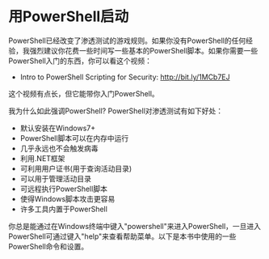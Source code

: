 # 用PowerShell启动

PowerShell已经改变了渗透测试的游戏规则。如果你没有PowerShell的任何经验，我强烈建议你花费一些时间写一些基本的PowerShell脚本。如果你需要一些PowerShell入门的东西，你可以看这个视频：

- Intro to PowerShell Scripting for Security: http://bit.ly/1MCb7EJ

这个视频有点长，但它能带你入门PowerShell。

我为什么如此强调PowerShell? PowerShell对渗透测试有如下好处：

- 默认安装在Windows7+
- PowerShell脚本可以在内存中运行
- 几乎永远也不会触发病毒
- 利用.NET框架
- 可利用用户证书(用于查询活动目录)
- 可以用于管理活动目录
- 可远程执行PowerShell脚本
- 使得Windows脚本攻击更容易
- 许多工具内置于PowerShell

你总是能通过在Windows终端中键入"powershell"来进入PowerShell，一旦进入PowerShell可通过键入"help"来查看帮助菜单。以下是本书中使用的一些PowerShell命令和设置。
